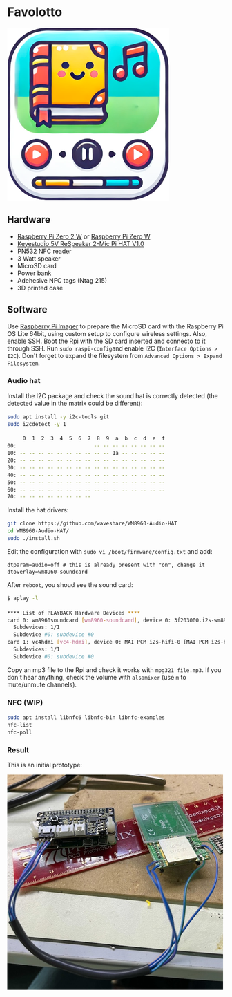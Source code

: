 # Favolotto

![Favolotto](favolotto.png)

## Hardware

- [Raspberry Pi Zero 2 W](https://www.raspberrypi.com/products/raspberry-pi-zero-2-w/) or [Raspberry Pi Zero W](https://www.raspberrypi.com/products/raspberry-pi-zero-w/)
- [Keyestudio 5V ReSpeaker 2-Mic Pi HAT V1.0](https://www.keyestudio.com/products/keyestudio-5v-respeaker-2-mic-pi-hat-v10-expansion-board-for-raspberry-pi-3b-4b)
- PN532 NFC reader
- 3 Watt speaker
- MicroSD card
- Power bank
- Adehesive NFC tags (Ntag 215)
- 3D printed case

## Software

Use [Raspberry Pi Imager](https://www.raspberrypi.com/software/) to prepare the MicroSD card with the Raspberry Pi OS Lite 64bit, using custom setup to configure wireless settings. Also, enable SSH.
Boot the Rpi with the SD card inserted and connecto to it through SSH.
Run `sudo raspi-config`and enable I2C (`Interface Options > I2C`). Don't forget to expand the filesystem from `Advanced Options > Expand Filesystem`.

### Audio hat

Install the I2C package and check the sound hat is correctly detected (the detected value in the matrix could be different):

```sh
sudo apt install -y i2c-tools git
sudo i2cdetect -y 1

     0  1  2  3  4  5  6  7  8  9  a  b  c  d  e  f
00:                         -- -- -- -- -- -- -- --
10: -- -- -- -- -- -- -- -- -- -- 1a -- -- -- -- --
20: -- -- -- -- -- -- -- -- -- -- -- -- -- -- -- --
30: -- -- -- -- -- -- -- -- -- -- -- -- -- -- -- --
40: -- -- -- -- -- -- -- -- -- -- -- -- -- -- -- --
50: -- -- -- -- -- -- -- -- -- -- -- -- -- -- -- --
60: -- -- -- -- -- -- -- -- -- -- -- -- -- -- -- --
70: -- -- -- -- -- -- -- --
```

Install the hat drivers:

```sh
git clone https://github.com/waveshare/WM8960-Audio-HAT
cd WM8960-Audio-HAT/
sudo ./install.sh
```

Edit the configuration with `sudo vi /boot/firmware/config.txt` and add:

```
dtparam=audio=off # this is already present with "on", change it
dtoverlay=wm8960-soundcard
```

After `reboot`, you shoud see the sound card:

```sh
$ aplay -l

**** List of PLAYBACK Hardware Devices ****
card 0: wm8960soundcard [wm8960-soundcard], device 0: 3f203000.i2s-wm8960-hifi wm8960-hifi-0 [3f203000.i2s-wm8960-hifi wm8960-hifi-0]
  Subdevices: 1/1
  Subdevice #0: subdevice #0
card 1: vc4hdmi [vc4-hdmi], device 0: MAI PCM i2s-hifi-0 [MAI PCM i2s-hifi-0]
  Subdevices: 1/1
  Subdevice #0: subdevice #0
```

Copy an mp3 file to the Rpi and check it works with `mpg321 file.mp3`. If you don't hear anything, check the volume with `alsamixer` (use `m` to mute/unmute channels).

### NFC (WIP)

```sh
sudo apt install libnfc6 libnfc-bin libnfc-examples
nfc-list
nfc-poll
```

### Result

This is an initial prototype:

![Prototype](prototype.jpg)
